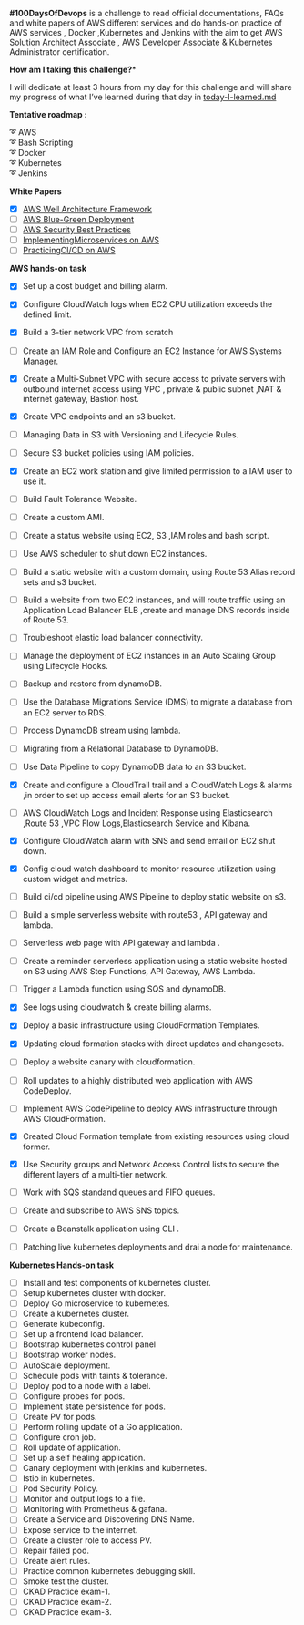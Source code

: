 **#100DaysOfDevops** is a challenge to read official documentations, FAQs and white papers of AWS different services and do hands-on practice of AWS services , Docker ,Kubernetes and Jenkins with the aim to get AWS Solution Architect Associate , AWS Developer Associate &amp; Kubernetes Administrator certification.

**How am I taking this challenge?***

I will dedicate at least 3 hours from my day for this challenge and will share my progress of what I’ve learned during that day in [today-I-learned.md](https://github.com/ZunairaSid/100-Days-Of-DevOps/blob/master/today-I-learned.md)


**Tentative roadmap :**

:curly_loop:   AWS</br>
:curly_loop: Bash Scripting</br>
:curly_loop: Docker</br>
:curly_loop: Kubernetes</br>
:curly_loop: Jenkins</br>

**White Papers**

- [x] [AWS Well Architecture Framework](https://bit.ly/3aAfe8J)<br>
- [ ] [AWS Blue-Green Deployment](https://bit.ly/2Q2r563)
- [ ] [AWS Security Best Practices](https://bit.ly/2Y6A8aH)
- [ ] [Implementing](https://bit.ly/2CHErSo)[Microservices on AWS](https://bit.ly/2CHErSo)
- [ ] [Practicing](https://d1.awsstatic.com/whitepapers/DevOps/practicing-continuous-integration-continuous-delivery-on-AWS.pdf)[CI/CD on AWS](https://d1.awsstatic.com/whitepapers/DevOps/practicing-continuous-integration-continuous-delivery-on-AWS.pdf)

**AWS hands-on task**


- [x] Set up a cost budget and billing alarm.<br>
- [x] Configure CloudWatch logs when EC2 CPU utilization exceeds the defined limit.<br>
- [x] Build a 3-tier network VPC from scratch <br>
- [ ] Create an IAM Role and Configure an EC2 Instance for AWS Systems Manager.<br>

- [x] Create a Multi-Subnet VPC with secure access to private servers with outbound internet access using VPC , private &amp; public subnet ,NAT &amp; internet gateway, Bastion host.<br>
- [x] Create VPC endpoints and an s3 bucket.<br>
- [ ] Managing Data in S3 with Versioning and Lifecycle Rules.
- [ ] Secure S3 bucket policies using IAM policies.
- [x] Create an EC2 work station and give limited permission to a IAM user to use it.<br>
- [ ] Build Fault Tolerance Website.
- [ ] Create a custom AMI.
- [ ] Create a status website using EC2, S3 ,IAM roles and bash script.
- [ ] Use AWS scheduler to shut down EC2 instances.
- [ ] Build a static website with a custom domain, using Route 53 Alias record sets and s3 bucket.
- [ ] Build a website from two EC2 instances, and will route traffic using an Application Load Balancer ELB ,create and manage DNS records inside of Route 53.
- [ ] Troubleshoot elastic load balancer connectivity.
- [ ] Manage the deployment of EC2 instances in an Auto Scaling Group using Lifecycle Hooks.
- [ ] Backup and restore from dynamoDB.
- [ ] Use the Database Migrations Service (DMS) to migrate a database from an EC2 server to RDS.
- [ ] Process DynamoDB stream using lambda.
- [ ] Migrating from a Relational Database to DynamoDB.
- [ ] Use Data Pipeline to copy DynamoDB data to an S3 bucket.
- [x] Create and configure a CloudTrail trail and a CloudWatch Logs & alarms ,in order to set up access email alerts for an S3 bucket.<br>
- [ ] AWS CloudWatch Logs and Incident Response using Elasticsearch ,Route 53 ,VPC Flow Logs,Elasticsearch Service and Kibana.
- [x] Configure CloudWatch alarm with SNS and send email on EC2 shut down.<br>
- [x] Config cloud watch dashboard to monitor resource utilization using custom widget and metrics.<br>
- [ ] Build ci/cd pipeline using AWS Pipeline to deploy static website on s3.
- [ ] Build a simple serverless website with route53 , API gateway and lambda.
- [ ] Serverless web page with API gateway and lambda .
- [ ] Create a reminder serverless application using a static website hosted on S3 using AWS Step Functions, API Gateway, AWS Lambda.
- [ ] Trigger a Lambda function using SQS and dynamoDB.
- [x] See logs using cloudwatch &amp; create billing alarms. <br>
- [x] Deploy a basic infrastructure using CloudFormation Templates.<br>
- [x] Updating cloud formation stacks with direct updates and changesets.<br>
- [ ] Deploy a website canary with cloudformation.
- [ ] Roll updates to a highly distributed web application with AWS CodeDeploy.
- [ ] Implement AWS CodePipeline to deploy AWS infrastructure through AWS CloudFormation.
- [x] Created Cloud Formation template from existing resources using cloud former.<br>
- [x] Use Security groups and Network Access Control lists to secure the different layers of a multi-tier network.<br>
- [ ] Work with SQS standand queues and FIFO queues.
- [ ] Create and subscribe to AWS SNS topics.
- [ ] Create a Beanstalk application using CLI .
- [ ] Patching live kubernetes deployments and drai a node for maintenance.

**Kubernetes Hands-on task**

- [ ] Install and test components of kubernetes cluster.
- [ ] Setup kubernetes cluster with docker.
- [ ] Deploy Go microservice to kubernetes.
- [ ] Create a kubernetes cluster.
- [ ] Generate kubeconfig.
- [ ] Set up a frontend load balancer.
- [ ] Bootstrap kubernetes control panel
- [ ] Bootstrap worker nodes.
- [ ] AutoScale deployment.
- [ ] Schedule pods with taints &amp; tolerance.
- [ ] Deploy pod to a node with a label.
- [ ] Configure probes for pods.
- [ ] Implement state persistence for pods.
- [ ] Create PV for pods.
- [ ] Perform rolling update of a Go application.
- [ ] Configure cron job.
- [ ] Roll update of application.
- [ ] Set up a self healing application.
- [ ] Canary deployment with jenkins and kubernetes.
- [ ] Istio in kubernetes.
- [ ] Pod Security Policy.
- [ ] Monitor and output logs to a file.
- [ ] Monitoring with Prometheus &amp; gafana.
- [ ] Create a Service and Discovering DNS Name.
- [ ] Expose service to the internet.
- [ ] Create a cluster role to access PV.
- [ ] Repair failed pod.
- [ ] Create alert rules.
- [ ] Practice common kubernetes debugging skill.
- [ ] Smoke test the cluster.
- [ ] CKAD Practice exam-1.
- [ ] CKAD Practice exam-2.
- [ ] CKAD Practice exam-3.
